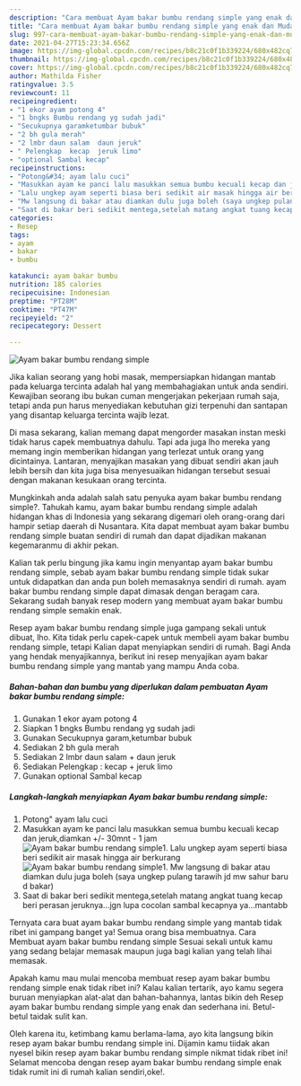 ```yaml
---
description: "Cara membuat Ayam bakar bumbu rendang simple yang enak dan Mudah Dibuat"
title: "Cara membuat Ayam bakar bumbu rendang simple yang enak dan Mudah Dibuat"
slug: 997-cara-membuat-ayam-bakar-bumbu-rendang-simple-yang-enak-dan-mudah-dibuat
date: 2021-04-27T15:23:34.656Z
image: https://img-global.cpcdn.com/recipes/b8c21c0f1b339224/680x482cq70/ayam-bakar-bumbu-rendang-simple-foto-resep-utama.jpg
thumbnail: https://img-global.cpcdn.com/recipes/b8c21c0f1b339224/680x482cq70/ayam-bakar-bumbu-rendang-simple-foto-resep-utama.jpg
cover: https://img-global.cpcdn.com/recipes/b8c21c0f1b339224/680x482cq70/ayam-bakar-bumbu-rendang-simple-foto-resep-utama.jpg
author: Mathilda Fisher
ratingvalue: 3.5
reviewcount: 11
recipeingredient:
- "1 ekor ayam potong 4"
- "1 bngks Bumbu rendang yg sudah jadi"
- "Secukupnya garamketumbar bubuk"
- "2 bh gula merah"
- "2 lmbr daun salam  daun jeruk"
- " Pelengkap  kecap  jeruk limo"
- "optional Sambal kecap"
recipeinstructions:
- "Potong&#34; ayam lalu cuci"
- "Masukkan ayam ke panci lalu masukkan semua bumbu kecuali kecap dan jeruk,diamkan +/- 30mnt - 1 jam"
- "Lalu ungkep ayam seperti biasa beri sedikit air masak hingga air berkurang"
- "Mw langsung di bakar atau diamkan dulu juga boleh (saya ungkep pulang tarawih jd mw sahur baru d bakar)"
- "Saat di bakar beri sedikit mentega,setelah matang angkat tuang kecap beri perasan jeruknya...jgn lupa cocolan sambal kecapnya ya...mantabb"
categories:
- Resep
tags:
- ayam
- bakar
- bumbu

katakunci: ayam bakar bumbu 
nutrition: 185 calories
recipecuisine: Indonesian
preptime: "PT28M"
cooktime: "PT47M"
recipeyield: "2"
recipecategory: Dessert

---
```



![Ayam bakar bumbu rendang simple](https://img-global.cpcdn.com/recipes/b8c21c0f1b339224/680x482cq70/ayam-bakar-bumbu-rendang-simple-foto-resep-utama.jpg)

Jika kalian seorang yang hobi masak, mempersiapkan hidangan mantab pada keluarga tercinta adalah hal yang membahagiakan untuk anda sendiri. Kewajiban seorang ibu bukan cuman mengerjakan pekerjaan rumah saja, tetapi anda pun harus menyediakan kebutuhan gizi terpenuhi dan santapan yang disantap keluarga tercinta wajib lezat.

Di masa  sekarang, kalian memang dapat mengorder masakan instan meski tidak harus capek membuatnya dahulu. Tapi ada juga lho mereka yang memang ingin memberikan hidangan yang terlezat untuk orang yang dicintainya. Lantaran, menyajikan masakan yang dibuat sendiri akan jauh lebih bersih dan kita juga bisa menyesuaikan hidangan tersebut sesuai dengan makanan kesukaan orang tercinta. 



Mungkinkah anda adalah salah satu penyuka ayam bakar bumbu rendang simple?. Tahukah kamu, ayam bakar bumbu rendang simple adalah hidangan khas di Indonesia yang sekarang digemari oleh orang-orang dari hampir setiap daerah di Nusantara. Kita dapat membuat ayam bakar bumbu rendang simple buatan sendiri di rumah dan dapat dijadikan makanan kegemaranmu di akhir pekan.

Kalian tak perlu bingung jika kamu ingin menyantap ayam bakar bumbu rendang simple, sebab ayam bakar bumbu rendang simple tidak sukar untuk didapatkan dan anda pun boleh memasaknya sendiri di rumah. ayam bakar bumbu rendang simple dapat dimasak dengan beragam cara. Sekarang sudah banyak resep modern yang membuat ayam bakar bumbu rendang simple semakin enak.

Resep ayam bakar bumbu rendang simple juga gampang sekali untuk dibuat, lho. Kita tidak perlu capek-capek untuk membeli ayam bakar bumbu rendang simple, tetapi Kalian dapat menyiapkan sendiri di rumah. Bagi Anda yang hendak menyajikannya, berikut ini resep menyajikan ayam bakar bumbu rendang simple yang mantab yang mampu Anda coba.

<!--inarticleads1-->

##### Bahan-bahan dan bumbu yang diperlukan dalam pembuatan Ayam bakar bumbu rendang simple:

1. Gunakan 1 ekor ayam potong 4
1. Siapkan 1 bngks Bumbu rendang yg sudah jadi
1. Gunakan Secukupnya garam,ketumbar bubuk
1. Sediakan 2 bh gula merah
1. Sediakan 2 lmbr daun salam + daun jeruk
1. Sediakan  Pelengkap : kecap + jeruk limo
1. Gunakan optional Sambal kecap




<!--inarticleads2-->

##### Langkah-langkah menyiapkan Ayam bakar bumbu rendang simple:

1. Potong&#34; ayam lalu cuci
1. Masukkan ayam ke panci lalu masukkan semua bumbu kecuali kecap dan jeruk,diamkan +/- 30mnt - 1 jam
<img src="https://img-global.cpcdn.com/steps/7a089233b0150e30/160x128cq70/ayam-bakar-bumbu-rendang-simple-langkah-memasak-2-foto.jpg" alt="Ayam bakar bumbu rendang simple">1. Lalu ungkep ayam seperti biasa beri sedikit air masak hingga air berkurang
<img src="https://img-global.cpcdn.com/steps/f208f00464848874/160x128cq70/ayam-bakar-bumbu-rendang-simple-langkah-memasak-3-foto.jpg" alt="Ayam bakar bumbu rendang simple">1. Mw langsung di bakar atau diamkan dulu juga boleh (saya ungkep pulang tarawih jd mw sahur baru d bakar)
1. Saat di bakar beri sedikit mentega,setelah matang angkat tuang kecap beri perasan jeruknya...jgn lupa cocolan sambal kecapnya ya...mantabb




Ternyata cara buat ayam bakar bumbu rendang simple yang mantab tidak ribet ini gampang banget ya! Semua orang bisa membuatnya. Cara Membuat ayam bakar bumbu rendang simple Sesuai sekali untuk kamu yang sedang belajar memasak maupun juga bagi kalian yang telah lihai memasak.

Apakah kamu mau mulai mencoba membuat resep ayam bakar bumbu rendang simple enak tidak ribet ini? Kalau kalian tertarik, ayo kamu segera buruan menyiapkan alat-alat dan bahan-bahannya, lantas bikin deh Resep ayam bakar bumbu rendang simple yang enak dan sederhana ini. Betul-betul taidak sulit kan. 

Oleh karena itu, ketimbang kamu berlama-lama, ayo kita langsung bikin resep ayam bakar bumbu rendang simple ini. Dijamin kamu tiidak akan nyesel bikin resep ayam bakar bumbu rendang simple nikmat tidak ribet ini! Selamat mencoba dengan resep ayam bakar bumbu rendang simple enak tidak rumit ini di rumah kalian sendiri,oke!.

